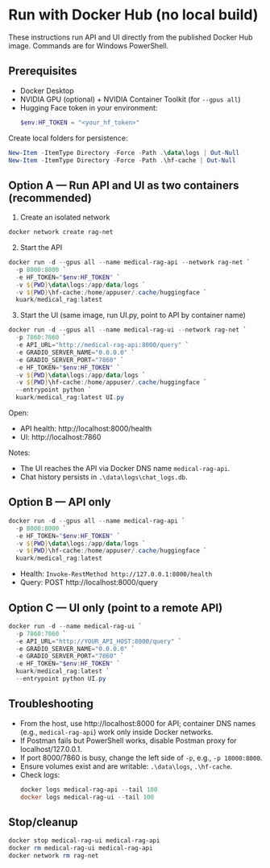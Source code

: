 # Run with Docker Hub (no local build)

These instructions run API and UI directly from the published Docker Hub image. Commands are for Windows PowerShell.

## Prerequisites
- Docker Desktop
- NVIDIA GPU (optional) + NVIDIA Container Toolkit (for `--gpus all`)
- Hugging Face token in your environment:
  ```powershell
  $env:HF_TOKEN = "<your_hf_token>"
  ```

Create local folders for persistence:
```powershell
New-Item -ItemType Directory -Force -Path .\data\logs | Out-Null
New-Item -ItemType Directory -Force -Path .\hf-cache | Out-Null
```

## Option A — Run API and UI as two containers (recommended)

1) Create an isolated network
```powershell
docker network create rag-net
```

2) Start the API
```powershell
docker run -d --gpus all --name medical-rag-api --network rag-net `
  -p 8000:8000 `
  -e HF_TOKEN="$env:HF_TOKEN" `
  -v ${PWD}\data\logs:/app/data/logs `
  -v ${PWD}\hf-cache:/home/appuser/.cache/huggingface `
  kuark/medical_rag:latest
```

3) Start the UI (same image, run UI.py, point to API by container name)
```powershell
docker run -d --gpus all --name medical-rag-ui --network rag-net `
  -p 7860:7860 `
  -e API_URL="http://medical-rag-api:8000/query" `
  -e GRADIO_SERVER_NAME="0.0.0.0" `
  -e GRADIO_SERVER_PORT="7860" `
  -e HF_TOKEN="$env:HF_TOKEN" `
  -v ${PWD}\data\logs:/app/data/logs `
  -v ${PWD}\hf-cache:/home/appuser/.cache/huggingface `
  --entrypoint python `
  kuark/medical_rag:latest UI.py
```

Open:
- API health: http://localhost:8000/health
- UI: http://localhost:7860

Notes:
- The UI reaches the API via Docker DNS name `medical-rag-api`.
- Chat history persists in `.\data\logs\chat_logs.db`.

## Option B — API only
```powershell
docker run -d --gpus all --name medical-rag-api `
  -p 8000:8000 `
  -e HF_TOKEN="$env:HF_TOKEN" `
  -v ${PWD}\data\logs:/app/data/logs `
  -v ${PWD}\hf-cache:/home/appuser/.cache/huggingface `
  kuark/medical_rag:latest
```
- Health: `Invoke-RestMethod http://127.0.0.1:8000/health`
- Query: POST http://localhost:8000/query

## Option C — UI only (point to a remote API)
```powershell
docker run -d --name medical-rag-ui `
  -p 7860:7860 `
  -e API_URL="http://YOUR_API_HOST:8000/query" `
  -e GRADIO_SERVER_NAME="0.0.0.0" `
  -e GRADIO_SERVER_PORT="7860" `
  -e HF_TOKEN="$env:HF_TOKEN" `
  kuark/medical_rag:latest `
  --entrypoint python UI.py
```

## Troubleshooting
- From the host, use http://localhost:8000 for API; container DNS names (e.g., `medical-rag-api`) work only inside Docker networks.
- If Postman fails but PowerShell works, disable Postman proxy for localhost/127.0.0.1.
- If port 8000/7860 is busy, change the left side of `-p`, e.g., `-p 18000:8000`.
- Ensure volumes exist and are writable: `.\data\logs`, `.\hf-cache`.
- Check logs:
  ```powershell
  docker logs medical-rag-api --tail 100
  docker logs medical-rag-ui --tail 100
  ```

## Stop/cleanup
```powershell
docker stop medical-rag-ui medical-rag-api
docker rm medical-rag-ui medical-rag-api
docker network rm rag-net
```